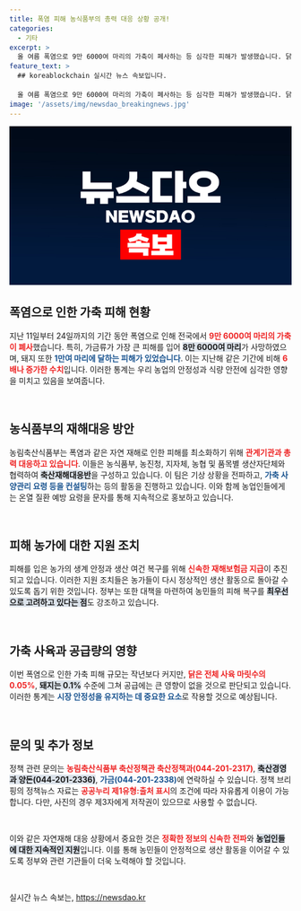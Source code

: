 ```yaml
---
title: 폭염 피해 농식품부의 총력 대응 상황 공개!
categories:
  - 기타
excerpt: >
  올 여름 폭염으로 9만 6000여 마리의 가축이 폐사하는 등 심각한 피해가 발생했습니다. 닭과 돼지 피해가 특히 컸지만, 수급 차질은 없을 것이라고 농식품부가 밝혔습니다.
feature_text: >
  ## koreablockchain 실시간 뉴스 속보입니다.

  올 여름 폭염으로 9만 6000여 마리의 가축이 폐사하는 등 심각한 피해가 발생했습니다. 닭과 돼지 피해가 특히 컸지만, 수급 차질은 없을 것이라고 농식품부가 밝혔습니다.
image: '/assets/img/newsdao_breakingnews.jpg'
---
```


<p><img src="/assets/img/newsdao_breakingnews.jpg" alt="koreablockchain 속보" /></p>

<h2 data-ke-size="size26">폭염으로 인한 가축 피해 현황</h2>

<p data-ke-size="size16">지난 11일부터 24일까지의 기간 동안 폭염으로 인해 전국에서 <b><span style="color: #ee2323;">9만 6000여 마리의 가축이 폐사</span></b>했습니다. 특히, 가금류가 가장 큰 피해를 입어 <b><span style="background-color: #21538527;">8만 6000여 마리</span></b>가 사망하였으며, 돼지 또한 <b><span style="color: #1a5490;">1만여 마리에 달하는 피해가 있었습니다</span></b>. 이는 지난해 같은 기간에 비해 <b><span style="color: #ee2323;">6배나 증가한 수치</span></b>입니다. 이러한 통계는 우리 농업의 안정성과 식량 안전에 심각한 영향을 미치고 있음을 보여줍니다.</p>

<p data-ke-size="size16">&nbsp;</p>

<h2 data-ke-size="size26">농식품부의 재해대응 방안</h2>

<p data-ke-size="size16">농림축산식품부는 폭염과 같은 자연 재해로 인한 피해를 최소화하기 위해 <b><span style="color: #ee2323;">관계기관과 총력 대응하고 있습니다</span></b>. 이들은 농식품부, 농진청, 지자체, 농협 및 품목별 생산자단체와 협력하여 <b><span style="background-color: #21538527;">축산재해대응반</span></b>을 구성하고 있습니다. 이 팀은 기상 상황을 전파하고, <b><span style="color: #1a5490;">가축 사양관리 요령 등을 컨설팅</span></b>하는 등의 활동을 진행하고 있습니다. 이와 함께 농업인들에게는 온열 질환 예방 요령을 문자를 통해 지속적으로 홍보하고 있습니다.</p>

<p data-ke-size="size16">&nbsp;</p>

<h2 data-ke-size="size26">피해 농가에 대한 지원 조치</h2>

<p data-ke-size="size16">피해를 입은 농가의 생계 안정과 생산 여건 복구를 위해 <b><span style="color: #ee2323;">신속한 재해보험금 지급</span></b>이 추진되고 있습니다. 이러한 지원 조치들은 농가들이 다시 정상적인 생산 활동으로 돌아갈 수 있도록 돕기 위한 것입니다. 정부는 또한 대책을 마련하여 농민들의 피해 복구를 <b><span style="background-color: #21538527;">최우선으로 고려하고 있다는 점</span></b>도 강조하고 있습니다.</p>

<p data-ke-size="size16">&nbsp;</p>

<h2 data-ke-size="size26">가축 사육과 공급량의 영향</h2>

<p data-ke-size="size16">이번 폭염으로 인한 가축 피해 규모는 작년보다 커지만, <b><span style="color: #ee2323;">닭은 전체 사육 마릿수의 0.05%</span></b>, <b><span style="background-color: #21538527;">돼지는 0.1%</span></b> 수준에 그쳐 공급에는 큰 영향이 없을 것으로 판단되고 있습니다. 이러한 통계는 <b><span style="color: #1a5490;">시장 안정성을 유지하는 데 중요한 요소</span></b>로 작용할 것으로 예상됩니다.</p>

<p data-ke-size="size16">&nbsp;</p>

<h2 data-ke-size="size26">문의 및 추가 정보</h2>

<p data-ke-size="size16">정책 관련 문의는 <b><span style="color: #ee2323;">농림축산식품부 축산정책관 축산정책과(044-201-2317)</span></b>, <b><span style="background-color: #21538527;">축산경영과 양돈(044-201-2336)</span></b>, <b><span style="color: #1a5490;">가금(044-201-2338)</span></b>에 연락하실 수 있습니다. 정책 브리핑의 정책뉴스 자료는 <b><span style="color: #ee2323;">공공누리 제1유형:출처 표시</span></b>의 조건에 따라 자유롭게 이용이 가능합니다. 다만, 사진의 경우 제3자에게 저작권이 있으므로 사용할 수 없습니다.</p>

<p data-ke-size="size16">&nbsp;</p>

<p data-ke-size="size16">이와 같은 자연재해 대응 상황에서 중요한 것은 <b><span style="color: #ee2323;">정확한 정보의 신속한 전파</span></b>와 <b><span style="background-color: #21538527;">농업인들에 대한 지속적인 지원</span></b>입니다. 이를 통해 농민들이 안정적으로 생산 활동을 이어갈 수 있도록 정부와 관련 기관들이 더욱 노력해야 할 것입니다.</p>

<p data-ke-size="size16">&nbsp;</p>
실시간 뉴스 속보는, <a href="https://newsdao.kr" rel="dofollow">https://newsdao.kr</a>


